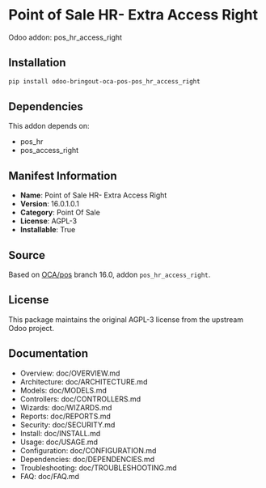 # Point of Sale HR- Extra Access Right

Odoo addon: pos_hr_access_right

## Installation

```bash
pip install odoo-bringout-oca-pos-pos_hr_access_right
```

## Dependencies

This addon depends on:
- pos_hr
- pos_access_right

## Manifest Information

- **Name**: Point of Sale HR- Extra Access Right
- **Version**: 16.0.1.0.1
- **Category**: Point Of Sale
- **License**: AGPL-3
- **Installable**: True

## Source

Based on [OCA/pos](https://github.com/OCA/pos) branch 16.0, addon `pos_hr_access_right`.

## License

This package maintains the original AGPL-3 license from the upstream Odoo project.

## Documentation

- Overview: doc/OVERVIEW.md
- Architecture: doc/ARCHITECTURE.md
- Models: doc/MODELS.md
- Controllers: doc/CONTROLLERS.md
- Wizards: doc/WIZARDS.md
- Reports: doc/REPORTS.md
- Security: doc/SECURITY.md
- Install: doc/INSTALL.md
- Usage: doc/USAGE.md
- Configuration: doc/CONFIGURATION.md
- Dependencies: doc/DEPENDENCIES.md
- Troubleshooting: doc/TROUBLESHOOTING.md
- FAQ: doc/FAQ.md

